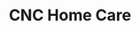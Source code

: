 ---
title: "CNC Home Care"
url: /karachi/cnc-home-care-block-7-happy-chowrangi-abbas-square-pakistan-ave-federal-b-area-naseerabad-block-14-gulberg-town/
shop: electronics
---